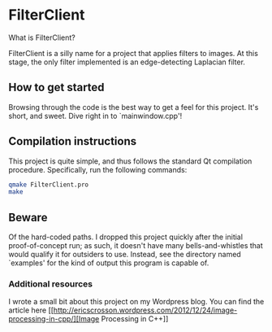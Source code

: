 # FilterClient

What is FilterClient?

FilterClient is a silly name for a project that applies filters to
images. At this stage, the only filter implemented is an
edge-detecting Laplacian filter.

## How to get started

Browsing through the code is the best way to get a feel for this
project. It's short, and sweet. Dive right in to `mainwindow.cpp'!

## Compilation instructions

This project is quite simple, and thus follows the standard Qt
compilation procedure. Specifically, run the following commands:

```bash
qmake FilterClient.pro
make
```

## Beware

Of the hard-coded paths. I dropped this project quickly after the
initial proof-of-concept run; as such, it doesn't have many
bells-and-whistles that would qualify it for outsiders to
use. Instead, see the directory named `examples' for the kind of
output this program is capable of.

### Additional resources

I wrote a small bit about this project on my Wordpress blog. You can
find the article here
[[http://ericscrosson.wordpress.com/2012/12/24/image-processing-in-cpp/][Image Processing in C++]]
